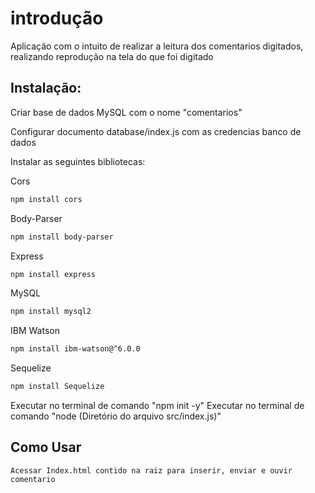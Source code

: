 # introdução

Aplicação com o intuito de realizar a leitura dos comentarios digitados, realizando reprodução na tela do que foi digitado

## Instalação:

Criar base de dados MySQL com o nome "comentarios"

Configurar documento database/index.js com as credencias banco de dados


Instalar as seguintes bibliotecas:

Cors
```bash
npm install cors
```
Body-Parser
```bash
npm install body-parser
```
Express
```bash
npm install express
```
MySQL
```bash
npm install mysql2
```
IBM Watson
```bash
npm install ibm-watson@^6.0.0
```
Sequelize
```bash
npm install Sequelize
```

Executar no terminal de comando "npm init -y"
Executar no terminal de comando "node (Diretório do arquivo src/index.js)"


## Como Usar


`
Acessar Index.html contido na raiz para inserir, enviar e ouvir comentario 
`

